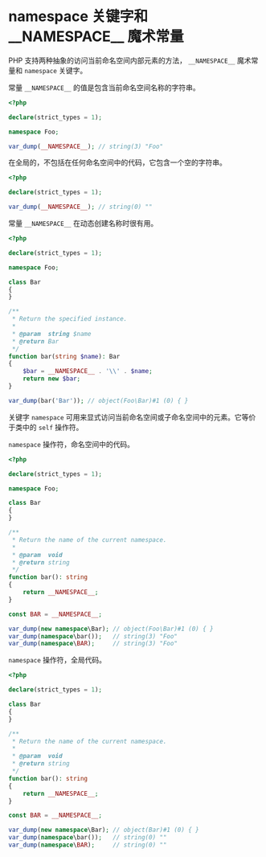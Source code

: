 # namespace 关键字和 \_\_NAMESPACE\_\_ 魔术常量

PHP 支持两种抽象的访问当前命名空间内部元素的方法， `__NAMESPACE__` 魔术常量和 `namespace` 关键字。

常量 `__NAMESPACE__` 的值是包含当前命名空间名称的字符串。

```php
<?php

declare(strict_types = 1);

namespace Foo;

var_dump(__NAMESPACE__); // string(3) "Foo"

```

在全局的，不包括在任何命名空间中的代码，它包含一个空的字符串。

```php
<?php

declare(strict_types = 1);

var_dump(__NAMESPACE__); // string(0) ""

```

常量 `__NAMESPACE__` 在动态创建名称时很有用。

```php
<?php

declare(strict_types = 1);

namespace Foo;

class Bar
{
}

/**
 * Return the specified instance.
 *
 * @param  string $name
 * @return Bar
 */
function bar(string $name): Bar
{
    $bar = __NAMESPACE__ . '\\' . $name;
    return new $bar;
}

var_dump(bar('Bar')); // object(Foo\Bar)#1 (0) { }

```

关键字 `namespace` 可用来显式访问当前命名空间或子命名空间中的元素。它等价于类中的 `self` 操作符。

`namespace` 操作符，命名空间中的代码。

```php
<?php

declare(strict_types = 1);

namespace Foo;

class Bar
{
}

/**
 * Return the name of the current namespace.
 *
 * @param  void
 * @return string
 */
function bar(): string
{
    return __NAMESPACE__;
}

const BAR = __NAMESPACE__;

var_dump(new namespace\Bar); // object(Foo\Bar)#1 (0) { }
var_dump(namespace\bar());   // string(3) "Foo"
var_dump(namespace\BAR);     // string(3) "Foo"

```

`namespace` 操作符，全局代码。

```php
<?php

declare(strict_types = 1);

class Bar
{
}

/**
 * Return the name of the current namespace.
 *
 * @param  void
 * @return string
 */
function bar(): string
{
    return __NAMESPACE__;
}

const BAR = __NAMESPACE__;

var_dump(new namespace\Bar); // object(Bar)#1 (0) { }
var_dump(namespace\bar());   // string(0) ""
var_dump(namespace\BAR);     // string(0) ""

```

